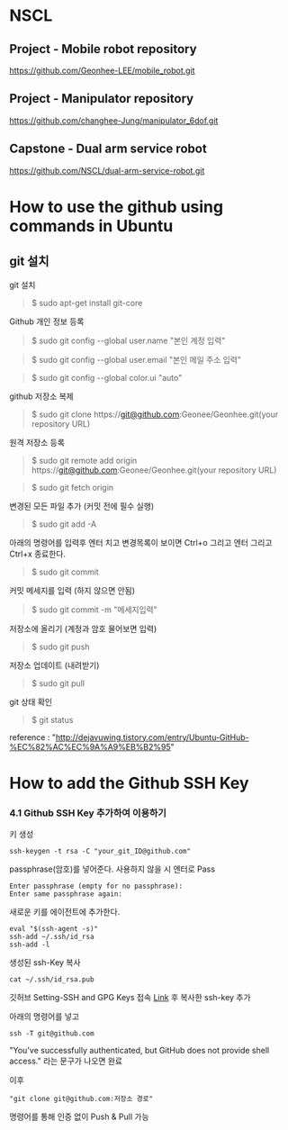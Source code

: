 # NSCL

## Project - Mobile robot repository
https://github.com/Geonhee-LEE/mobile_robot.git

## Project - Manipulator repository
https://github.com/changhee-Jung/manipulator_6dof.git

## Capstone - Dual arm service robot
https://github.com/NSCL/dual-arm-service-robot.git




# How to use the github using commands in Ubuntu

## git 설치

git 설치

> $ sudo apt-get install git-core



Github 개인 정보 등록

> $ sudo git config --global user.name "본인 계정 입력"

> $ sudo git config --global user.email "본인 메일 주소 입력"

> $ sudo git config --global color.ui "auto"


github 저장소 복제
> $ sudo git clone https://git@github.com:Geonee/Geonhee.git(your repository URL)



원격 저장소 등록

> $ sudo git remote add origin https://git@github.com:Geonee/Geonhee.git(your repository URL)

> $ sudo git fetch origin



변경된 모든 파일 추가 (커밋 전에 필수 실행)

> $ sudo git add -A



아래의 명령어를 입력후 엔터 치고 변경목록이 보이면 Ctrl+o 그리고 엔터 그리고 Ctrl+x 종료한다.

> $ sudo git commit



커밋 메세지를 입력 (하지 않으면 안됨)

> $ sudo git commit -m "메세지입력"



저장소에 올리기 (계정과 암호 물어보면 입력)

> $ sudo git push



저장소 업데이트 (내려받기)

> $ sudo git pull



git 상태 확인

> $ git status

reference : "http://dejavuwing.tistory.com/entry/Ubuntu-GitHub-%EC%82%AC%EC%9A%A9%EB%B2%95"




# How to add the Github SSH Key

### 4.1 Github SSH Key 추가하여 이용하기

 키 생성
```
ssh-keygen -t rsa -C "your_git_ID@github.com"
```
passphrase(암호)를 넣어준다.
사용하지 않을 시 엔터로 Pass
```
Enter passphrase (empty for no passphrase):
Enter same passphrase again:
```
 새로운 키를 에이전트에 추가한다.
```
eval "$(ssh-agent -s)"
ssh-add ~/.ssh/id_rsa
ssh-add -l
```
생성된 ssh-Key 복사
```
cat ~/.ssh/id_rsa.pub
```
깃허브 Setting-SSH and GPG Keys 접속 [Link](https://github.com/settings/keys) 후 복사한 ssh-key 추가


아래의 명령어를 넣고
```
ssh -T git@github.com
```
"You've successfully authenticated, but GitHub does not provide shell access."
라는 문구가 나오면 완료

이후 
```
"git clone git@github.com:저장소 경로"
```
명령어를 통해 인증 없이 Push & Pull 가능


